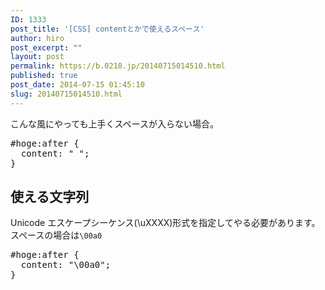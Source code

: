 ```yaml
---
ID: 1333
post_title: '[CSS] contentとかで使えるスペース'
author: hiro
post_excerpt: ""
layout: post
permalink: https://b.0218.jp/20140715014510.html
published: true
post_date: 2014-07-15 01:45:10
slug: 20140715014510.html
---
```

こんな風にやっても上手くスペースが入らない場合。
<pre class="prettyprint linenums lang-css">#hoge:after {
  content: " ";
}</pre>
<!--more-->
<h2>使える文字列</h2>
Unicode エスケープシーケンス(\uXXXX)形式を指定してやる必要があります。
スペースの場合は<code>\00a0</code>
<pre class="prettyprint linenums lang-css">#hoge:after {
  content: "\00a0";
}</pre>